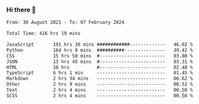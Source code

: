 ### Hi there 👋

<!--
**dominoto/dominoto** is a ✨ _special_ ✨ repository because its `README.md` (this file) appears on your GitHub profile.

Here are some ideas to get you started:

- 🔭 I’m currently working on ...
- 🌱 I’m currently learning ...
- 👯 I’m looking to collaborate on ...
- 🤔 I’m looking for help with ...
- 💬 Ask me about ...
- 📫 How to reach me: ...
- 😄 Pronouns: ...
- ⚡ Fun fact: ...
-->
<!--START_SECTION:waka-->

```txt
From: 30 August 2021 - To: 07 February 2024

Total Time: 416 hrs 19 mins

JavaScript       191 hrs 36 mins ############-------------   46.02 %
Python           164 hrs 8 mins  ##########---------------   39.42 %
CSS              15 hrs 50 mins  #------------------------   03.80 %
JSON             13 hrs 45 mins  #------------------------   03.31 %
HTML             10 hrs          #------------------------   02.40 %
TypeScript       6 hrs 1 min     -------------------------   01.45 %
Markdown         2 hrs 34 mins   -------------------------   00.62 %
Other            2 hrs 9 mins    -------------------------   00.52 %
Text             2 hrs 4 mins    -------------------------   00.50 %
SCSS             2 hrs 4 mins    -------------------------   00.50 %
```

<!--END_SECTION:waka-->
